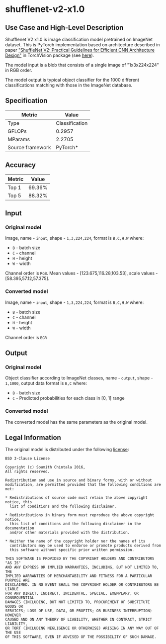 # shufflenet-v2-x1.0

## Use Case and High-Level Description

Shufflenet V2 x1.0 is image classification model pretrained on ImageNet dataset. This is PyTorch implementation based on architecture described in paper ["ShuffleNet V2: Practical Guidelines for Efficient CNN Architecture Design"](https://arxiv.org/pdf/1807.11164.pdf) in TorchVision package (see [here](https://github.com/pytorch/vision)).

The model input is a blob that consists of a single image of "1x3x224x224" in RGB order.

The model output is typical object classifier for the 1000 different classifications matching with those in the ImageNet database.

## Specification

| Metric           | Value          |
| ---------------- | -------------- |
| Type             | Classification |
| GFLOPs           | 0.2957         |
| MParams          | 2.2705         |
| Source framework | PyTorch\*      |

## Accuracy

| Metric | Value |
| ------ | ----- |
| Top 1  | 69.36% |
| Top 5  | 88.32% |

## Input

### Original model

Image, name - `input`,  shape - `1,3,224,224`, format is `B,C,H,W` where:

- `B` - batch size
- `C` - channel
- `H` - height
- `W` - width

Channel order is `RGB`.
Mean values - [123.675,116.28,103.53], scale values - [58.395,57.12,57.375].

### Converted model

Image, name - `input`,  shape - `1,3,224,224`, format is `B,C,H,W` where:

- `B` - batch size
- `C` - channel
- `H` - height
- `W` - width

Channel order is `BGR`

## Output

### Original model

Object classifier according to ImageNet classes, name - `output`,  shape - `1,1000`, output data format is `B,C` where:

- `B` - batch size
- `C` - Predicted probabilities for each class in  [0, 1] range

### Converted model

The converted model has the same parameters as the original model.

## Legal Information

The original model is distributed under the following
[license](https://raw.githubusercontent.com/pytorch/vision/master/LICENSE):

```
BSD 3-Clause License

Copyright (c) Soumith Chintala 2016,
All rights reserved.

Redistribution and use in source and binary forms, with or without
modification, are permitted provided that the following conditions are met:

* Redistributions of source code must retain the above copyright notice, this
  list of conditions and the following disclaimer.

* Redistributions in binary form must reproduce the above copyright notice,
  this list of conditions and the following disclaimer in the documentation
  and/or other materials provided with the distribution.

* Neither the name of the copyright holder nor the names of its
  contributors may be used to endorse or promote products derived from
  this software without specific prior written permission.

THIS SOFTWARE IS PROVIDED BY THE COPYRIGHT HOLDERS AND CONTRIBUTORS "AS IS"
AND ANY EXPRESS OR IMPLIED WARRANTIES, INCLUDING, BUT NOT LIMITED TO, THE
IMPLIED WARRANTIES OF MERCHANTABILITY AND FITNESS FOR A PARTICULAR PURPOSE ARE
DISCLAIMED. IN NO EVENT SHALL THE COPYRIGHT HOLDER OR CONTRIBUTORS BE LIABLE
FOR ANY DIRECT, INDIRECT, INCIDENTAL, SPECIAL, EXEMPLARY, OR CONSEQUENTIAL
DAMAGES (INCLUDING, BUT NOT LIMITED TO, PROCUREMENT OF SUBSTITUTE GOODS OR
SERVICES; LOSS OF USE, DATA, OR PROFITS; OR BUSINESS INTERRUPTION) HOWEVER
CAUSED AND ON ANY THEORY OF LIABILITY, WHETHER IN CONTRACT, STRICT LIABILITY,
OR TORT (INCLUDING NEGLIGENCE OR OTHERWISE) ARISING IN ANY WAY OUT OF THE USE
OF THIS SOFTWARE, EVEN IF ADVISED OF THE POSSIBILITY OF SUCH DAMAGE.
```
